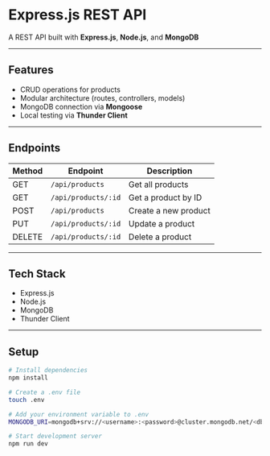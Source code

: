 # Express.js REST API

A REST API built with **Express.js**, **Node.js**, and **MongoDB**

---

## Features

- CRUD operations for products
- Modular architecture (routes, controllers, models)
- MongoDB connection via **Mongoose**
- Local testing via **Thunder Client**

---

## Endpoints

| Method | Endpoint             | Description              |
|--------|----------------------|--------------------------|
| GET    | `/api/products`      | Get all products         |
| GET    | `/api/products/:id`  | Get a product by ID      |
| POST   | `/api/products`      | Create a new product     |
| PUT    | `/api/products/:id`  | Update a product         |
| DELETE | `/api/products/:id`  | Delete a product         |

---

## Tech Stack

- Express.js
- Node.js
- MongoDB
- Thunder Client

---

## Setup

```bash
# Install dependencies
npm install

# Create a .env file
touch .env

# Add your environment variable to .env
MONGODB_URI=mongodb+srv://<username>:<password>@cluster.mongodb.net/<dbname>

# Start development server
npm run dev

